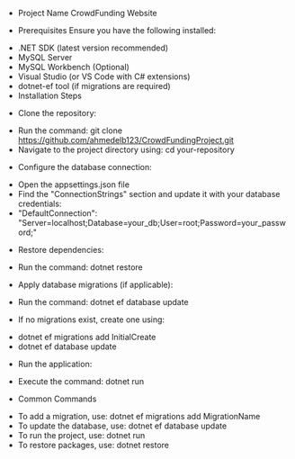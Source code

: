 - Project Name
CrowdFunding Website

- Prerequisites
Ensure you have the following installed:

+ .NET SDK (latest version recommended)
+ MySQL Server
+ MySQL Workbench (Optional)
+ Visual Studio (or VS Code with C# extensions)
+ dotnet-ef tool (if migrations are required)
+ Installation Steps

- Clone the repository:

+ Run the command: git clone https://github.com/ahmedelb123/CrowdFundingProject.git
+ Navigate to the project directory using: cd your-repository
  
- Configure the database connection:

+ Open the appsettings.json file
+ Find the "ConnectionStrings" section and update it with your database credentials:
+ "DefaultConnection": "Server=localhost;Database=your_db;User=root;Password=your_password;"
  
- Restore dependencies:

+ Run the command: dotnet restore
- Apply database migrations (if applicable):

+ Run the command: dotnet ef database update
- If no migrations exist, create one using:
+ dotnet ef migrations add InitialCreate
+ dotnet ef database update
- Run the application:

+ Execute the command: dotnet run
- Common Commands
+ To add a migration, use: dotnet ef migrations add MigrationName
+ To update the database, use: dotnet ef database update
+ To run the project, use: dotnet run
+ To restore packages, use: dotnet restore
